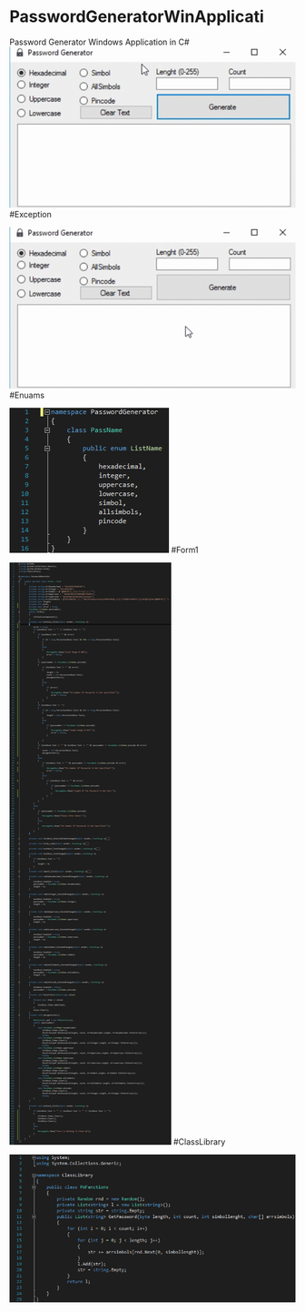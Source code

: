 # PasswordGeneratorWinApplicati
Password Generator Windows Application in C#
![](https://github.com/SurenKhachatryan/PasswordGeneratorWinApplication/blob/master/Program.gif)
#Exception

![](https://github.com/SurenKhachatryan/PasswordGeneratorWinApplication/blob/master/Exception.gif)
#Enuams

![](https://github.com/SurenKhachatryan/PasswordGeneratorWinApplication/blob/master/Enums.png)
#Form1

![](https://github.com/SurenKhachatryan/PasswordGeneratorWinApplication/blob/master/Form1.png)
#ClassLibrary

![](https://github.com/SurenKhachatryan/PasswordGeneratorWinApplication/blob/master/ClassLibrary.png)


